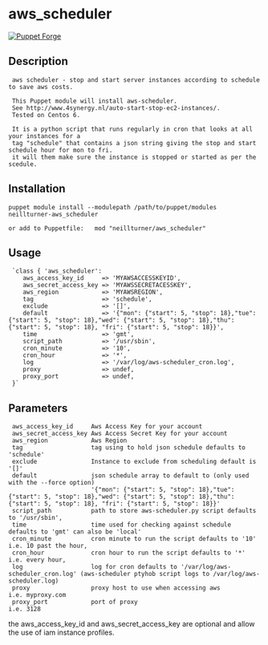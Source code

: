 # aws_scheduler

[![Puppet Forge](http://img.shields.io/puppetforge/v/neillturner/aws_scheduler.svg)](https://forge.puppetlabs.com/neillturner/aws_scheduler) 

## Description

     aws scheduler - stop and start server instances according to schedule to save aws costs.
     
     This Puppet module will install aws-scheduler.
     See http://www.4synergy.nl/auto-start-stop-ec2-instances/.
     Tested on Centos 6. 
     
     It is a python script that runs regularly in cron that looks at all your instances for a
     tag "schedule" that contains a json string giving the stop and start schedule hour for mon to fri.
     it will them make sure the instance is stopped or started as per the scedule.

## Installation

`puppet module install --modulepath /path/to/puppet/modules neillturner-aws_scheduler`

`or add to Puppetfile:   mod "neillturner/aws_scheduler"`

## Usage

     `class { 'aws_scheduler':
        aws_access_key_id     => 'MYAWSACCESSKEYID',
        aws_secret_access_key => 'MYAWSSECRETACESSKEY',
        aws_region            => 'MYAWSREGION',
        tag                   => 'schedule',
        exclude               => '[]',
        default               => '{"mon": {"start": 5, "stop": 18},"tue": {"start": 5, "stop": 18},"wed": {"start": 5, "stop": 18},"thu": {"start": 5, "stop": 18}, "fri": {"start": 5, "stop": 18}}',  
        time                  => 'gmt',
        script_path           => '/usr/sbin',
        cron_minute           => '10',
        cron_hour             => '*',
        log                   => '/var/log/aws-scheduler_cron.log',
        proxy                 => undef,
        proxy_port            => undef,
     }`

## Parameters

     aws_access_key_id     Aws Access Key for your account
     aws_secret_access_key Aws Access Secret Key for your account
     aws_region            Aws Region
     tag                   tag using to hold json schedule defaults to 'schedule'
     exclude               Instance to exclude from scheduling default is '[]'
     default               json schedule array to default to (only used with the --force option)
                           '{"mon": {"start": 5, "stop": 18},"tue": {"start": 5, "stop": 18},"wed": {"start": 5, "stop": 18},"thu": {"start": 5, "stop": 18}, "fri": {"start": 5, "stop": 18}}'  
     script_path           path to store aws-scheduler.py script defaults to '/usr/sbin',
     time                  time used for checking against schedule defaults to 'gmt' can also be 'local'
     cron_minute           cron minute to run the script defaults to '10' i.e. 10 past the hour,
     cron_hour             cron hour to run the script defaults to '*'    i.e. every hour,
     log                   log for cron defaults to '/var/log/aws-scheduler_cron.log' (aws-scheduler ptyhob script logs to /var/log/aws-scheduler.log) 
     proxy                 proxy host to use when accessing aws           i.e. myproxy.com
     proxy_port            port of proxy                                  i.e. 3128

the aws_access_key_id and aws_secret_access_key are optional and allow the use of iam instance profiles.
